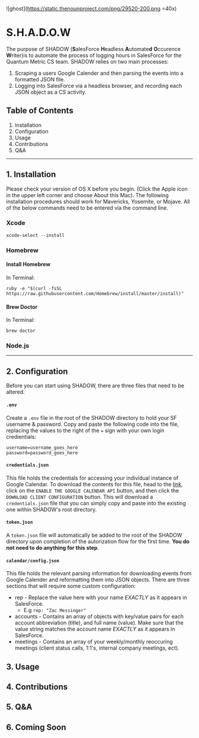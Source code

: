 ![ghost](https://static.thenounproject.com/png/29520-200.png =40x)

# S.H.A.D.O.W

The purpose of SHADOW (**S**alesForce **H**eadless **A**utomate**d** **O**ccurence **W**riter)is to automate the process of logging hours in SalesForce for the Quantum Metric CS team. SHADOW relies on two main processes: 

1. Scraping a users Google Calender and then parsing the events into a formatted JSON file.
2. Logging into SalesForce via a headless browser, and recording each JSON object as a CS activity. 

## Table of Contents

1. Installation
2. Configuration
3. Usage
4. Contributions
5. Q&A

--- 

## 1. Installation 

Please check your version of OS X before you begin. (Click the Apple icon in the upper left corner and choose About this Mac). The following installation procedures should work for Mavericks, Yosemite, or Mojave. All of the below commands need to be entered via the command line.

### Xcode 

```
xcode-select --install
```

### Homebrew

#### Install Homebrew

In Terminal:

```
ruby -e "$(curl -fsSL https://raw.githubusercontent.com/Homebrew/install/master/install)"

```

#### Brew Doctor

In Terminal:

```
brew doctor

```

### Node.js
--- 

## 2. Configuration

Before you can start using SHADOW, there are three files that need to be altered.

#### `.env`

Create a `.env` file in the root of the SHADOW directory to hold your SF username & password. Copy and paste the following code into the file, replacing the values to the right of the `=` sign with your own login credientials:

```
username=username_goes_here
password=password_goes_here
```

#### `credentials.json`

This file holds the credentials for accessing your individual instance of Google Calendar. To download the contents for this file, head to the [link](https://developers.google.com/calendar/quickstart/nodejs), click on the `ENABLE THE GOOGLE CALENDAR API` button, and then click the `DOWNLOAD CLIENT CONFIGURATION` button. This will download a `credentials.json` file that you can simply copy and paste into the existing one within SHADOW's root directory.

#### `token.json`

A `token.json` file will automatically be added to the root of the SHADOW directory upon completion of the autorization flow for the first time. **You do not need to do anything for this step**.

#### `calendar/config.json`

This file holds the relevant parsing information for downloading events from Google Calender and reformatting them into JSON objects. There are three sections that will require some custom configuration:

* rep - Replace the value here with your name _EXACTLY_ as it appears in SalesForce.
    * E.g `rep: "Zac Messinger"`
* accounts - Contains an array of objects with key/value pairs for each account abbreviation (title), and full name (value). Make sure that the value string matches the account name _EXACTLY_ as it appears in SalesForce.
* meetings - Contains an array of your weekly/monthly reoccuring meetings (client status calls, 1:1's, internal company meetings, ect).

## 3. Usage
## 4. Contributions
## 5. Q&A
## 6. Coming Soon